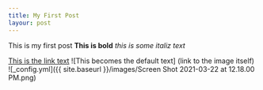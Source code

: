 ```yaml
--- 
title: My First Post 
layour: post 
--- 
```


This is my first post **This is bold** _this is some italiz text_

[This is the link text]()
![This becomes the default text] (link to the image itself) 
![_config.yml]({{ site.baseurl }}/images/Screen Shot 2021-03-22 at 12.18.00 PM.png)
